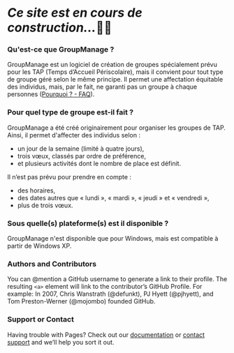 # *Ce site est en cours de construction...*:wrench::nut_and_bolt:
### Qu'est-ce que GroupManage ?
GroupManage est un logiciel de création de groupes spécialement prévu pour les TAP (Temps d’Accueil Périscolaire), mais il convient pour tout type de groupe géré selon le même principe. Il permet une affectation équitable des individus, mais, par le fait, ne garanti pas un groupe à chaque personnes ([Pourquoi ? - FAQ](goupmanage.github.io/FAQ.html#Pourquoi_peut_il_y_avoir_des_non_admissions)).

### Pour quel type de groupe est-il fait ?
GroupManage a été créé originairement pour organiser les groupes de TAP. Ainsi, il permet d'affecter des individus selon :
* un jour de la semaine (limité à quatre jours),
* trois vœux, classés par ordre de préférence,
* et plusieurs activités dont le nombre de place est définit.

Il n’est pas prévu pour prendre en compte :
* des horaires,
* des dates autres que « lundi », « mardi », « jeudi » et « vendredi »,
* plus de trois vœux.

### Sous quelle(s) plateforme(s) est il disponible ?
GroupManage n'est disponible que pour Windows, mais est compatible à partir de Windows XP.

### Authors and Contributors
You can @mention a GitHub username to generate a link to their profile. The resulting `<a>` element will link to the contributor’s GitHub Profile. For example: In 2007, Chris Wanstrath (@defunkt), PJ Hyett (@pjhyett), and Tom Preston-Werner (@mojombo) founded GitHub.

### Support or Contact
Having trouble with Pages? Check out our [documentation](https://help.github.com/pages) or [contact support](https://github.com/contact) and we’ll help you sort it out.
